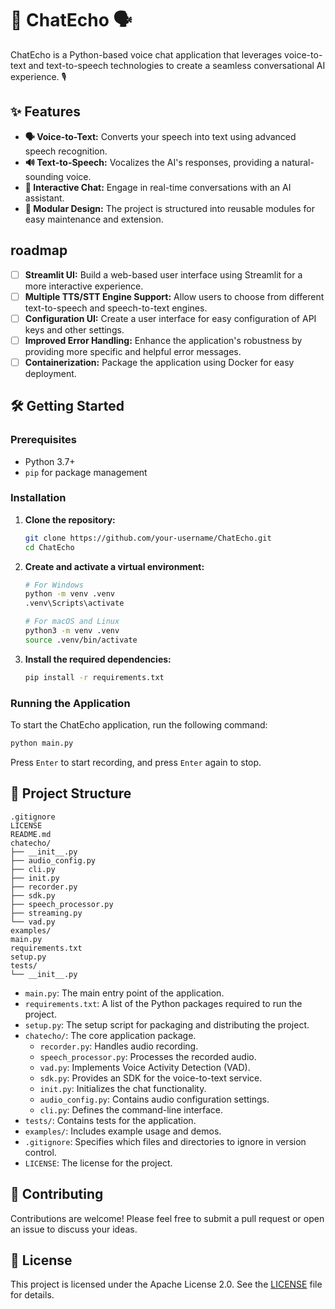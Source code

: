 # 🚀 ChatEcho 🗣️

ChatEcho is a Python-based voice chat application that leverages voice-to-text and text-to-speech technologies to create a seamless conversational AI experience. 🎙️

## ✨ Features

-   **🗣️ Voice-to-Text:** Converts your speech into text using advanced speech recognition.
-   **🔊 Text-to-Speech:** Vocalizes the AI's responses, providing a natural-sounding voice.
-   **💬 Interactive Chat:** Engage in real-time conversations with an AI assistant.
-   **🧩 Modular Design:** The project is structured into reusable modules for easy maintenance and extension.

##  roadmap

- [ ] **Streamlit UI:** Build a web-based user interface using Streamlit for a more interactive experience.
- [ ] **Multiple TTS/STT Engine Support:** Allow users to choose from different text-to-speech and speech-to-text engines.
- [ ] **Configuration UI:** Create a user interface for easy configuration of API keys and other settings.
- [ ] **Improved Error Handling:** Enhance the application's robustness by providing more specific and helpful error messages.
- [ ] **Containerization:** Package the application using Docker for easy deployment.

## 🛠️ Getting Started

### Prerequisites

-   Python 3.7+
-   `pip` for package management

### Installation

1.  **Clone the repository:**

    ```bash
    git clone https://github.com/your-username/ChatEcho.git
    cd ChatEcho
    ```

2.  **Create and activate a virtual environment:**

    ```bash
    # For Windows
    python -m venv .venv
    .venv\Scripts\activate

    # For macOS and Linux
    python3 -m venv .venv
    source .venv/bin/activate
    ```

3.  **Install the required dependencies:**

    ```bash
    pip install -r requirements.txt
    ```

### Running the Application

To start the ChatEcho application, run the following command:

```bash
python main.py
```

Press `Enter` to start recording, and press `Enter` again to stop.

## 📂 Project Structure

```
.gitignore
LICENSE
README.md
chatecho/
├── __init__.py
├── audio_config.py
├── cli.py
├── init.py
├── recorder.py
├── sdk.py
├── speech_processor.py
├── streaming.py
└── vad.py
examples/
main.py
requirements.txt
setup.py
tests/
└── __init__.py
```

-   `main.py`: The main entry point of the application.
-   `requirements.txt`: A list of the Python packages required to run the project.
-   `setup.py`: The setup script for packaging and distributing the project.
-   `chatecho/`: The core application package.
    -   `recorder.py`: Handles audio recording.
    -   `speech_processor.py`: Processes the recorded audio.
    -   `vad.py`: Implements Voice Activity Detection (VAD).
    -   `sdk.py`: Provides an SDK for the voice-to-text service.
    -   `init.py`: Initializes the chat functionality.
    -   `audio_config.py`: Contains audio configuration settings.
    -   `cli.py`: Defines the command-line interface.
-   `tests/`: Contains tests for the application.
-   `examples/`: Includes example usage and demos.
-   `.gitignore`: Specifies which files and directories to ignore in version control.
-   `LICENSE`: The license for the project.

## 🙌 Contributing

Contributions are welcome! Please feel free to submit a pull request or open an issue to discuss your ideas.

## 📄 License

This project is licensed under the Apache License 2.0. See the [LICENSE](LICENSE) file for details.